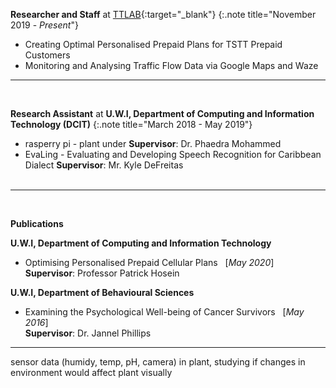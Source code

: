 **Researcher and Staff** at [TTLAB](http://lab.tt/){:target="_blank"}
{:.note title="November 2019 - _Present_"}

- Creating Optimal Personalised Prepaid Plans for TSTT Prepaid Customers
- Monitoring and Analysing Traffic Flow Data via Google Maps and Waze
&nbsp;
<hr>
&nbsp;

**Research Assistant** at **U.W.I, Department of Computing and Information Technology (DCIT)**
{:.note title="March 2018 - May 2019"}

- rasperry pi - plant under 
**Supervisor**: Dr. Phaedra Mohammed
- EvaLing - Evaluating and Developing Speech Recognition for Caribbean Dialect 
**Supervisor**: Mr. Kyle DeFreitas    
&nbsp;
<hr>
&nbsp;

**Publications**

**U.W.I, Department of Computing and Information Technology**

- Optimising Personalised Prepaid Cellular Plans &nbsp; [_May 2020_] <br>
**Supervisor**: Professor Patrick Hosein

**U.W.I, Department of Behavioural Sciences**

- Examining the Psychological Well-being of Cancer Survivors &nbsp; [_May 2016_] <br>
**Supervisor**: Dr. Jannel Phillips
&nbsp;
<hr>

sensor data (humidy, temp, pH, camera) in plant, studying if changes in environment would affect plant visually
